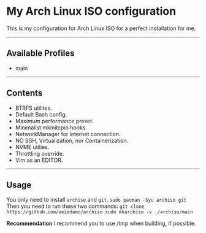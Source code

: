 # My Arch Linux ISO configuration

This is my configuration for Arch Linux ISO for a perfect installation for me.

---

## Available Profiles
- main

---

## Contents
- BTRFS utilites.
- Default Bash config.
- Maximum performance preset.
- Minimalist mkinitcpio hooks.
- NetworkManager for internet connection.
- NO SSH, Virtualization, nor Containerization.
- NVME utilies.
- Throttling override.
- Vim as an EDITOR.

---

## Usage
You only need to install `archiso` and `git`.
`sudo pacman -Syu archiso git`
Then you need to run these two commands:
`git clone https://github.com/aeiedamo/archiso
sudo mkarchiso -v ./archiso/main`

**Recommendation**
I recommend you to use /tmp when building, if possible.
